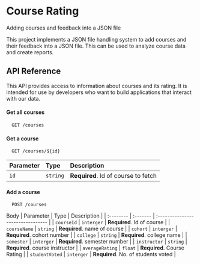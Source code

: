 
# Course Rating

Adding courses and feedback into a JSON file

This project implements a JSON file handling system to add courses and their feedback into a JSON file. This can be used to analyze course data and create reports.



## API Reference

This API provides access to information about courses and its rating. It is intended for use by developers who want to build applications that interact with our data.

#### Get all courses

```http
  GET /courses
```

#### Get a course

```http
  GET /courses/${id}
```

| Parameter | Type     | Description                       |
| :-------- | :------- | :-------------------------------- |
| `id`      | `string` | **Required**. Id of course to fetch |


#### Add a course

```http
  POST /courses
```

Body 
| Parameter | Type     | Description                       |
| :-------- | :------- | :-------------------------------- |
| `courseId`      | `interger` | **Required**. Id of course |
| `courseName`      | `string` | **Required**. name of course |
| `cohort`      | `interger` | **Required**. cohort number |
| `college`      | `string` | **Required**. college name |
| `semester`      | `interger` | **Required**. semester number |
| `instructor`      | `string` | **Required**. course instructor |
| `averageRating`      | `float` | **Required**. Course Rating |
| `studentVoted`      | `interger` | **Required**. No. of students voted |

